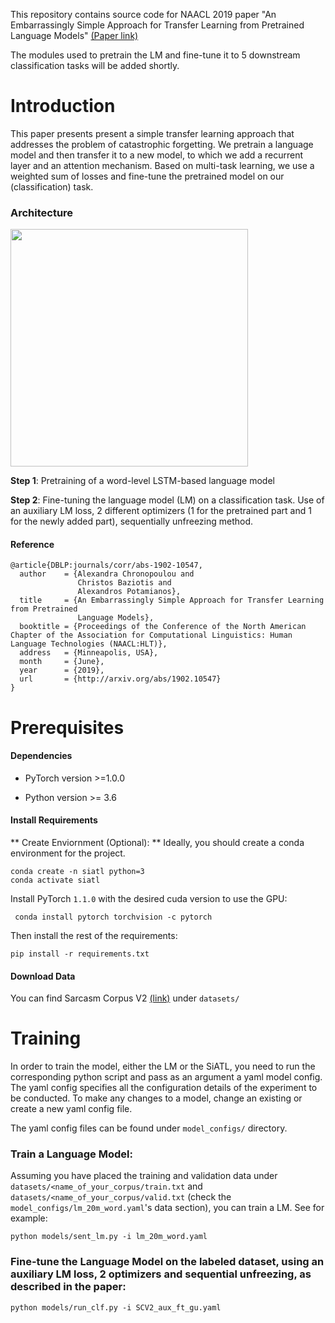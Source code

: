 
This repository contains source code for NAACL 2019 paper "An Embarrassingly Simple Approach for Transfer Learning from
Pretrained Language Models" [(Paper link)](https://arxiv.org/abs/1902.10547)

 
The modules used to pretrain the LM and fine-tune it to 5 downstream classification tasks will be added shortly.

# Introduction

This paper presents present a simple transfer learning approach that addresses the problem of catastrophic forgetting.
We pretrain a language model and then transfer it to a new model, to which we add a recurrent layer and an attention mechanism. Based on multi-task learning, we use a weighted sum of losses and fine-tune the pretrained model on our (classification) task.

### Architecture

<img src="https://github.com/alexandra-chron/siatl/images/siatl.png" width="380">


**Step 1**: Pretraining of a word-level LSTM-based language model 

**Step 2**: Fine-tuning the language model (LM) on a classification task. Use of an auxiliary LM loss, 2 different optimizers (1 for the pretrained part and 1 for the newly added part), sequentially unfreezing method.


#### Reference

```
@article{DBLP:journals/corr/abs-1902-10547,
  author    = {Alexandra Chronopoulou and
               Christos Baziotis and
               Alexandros Potamianos},
  title     = {An Embarrassingly Simple Approach for Transfer Learning from Pretrained
               Language Models},
  booktitle = {Proceedings of the Conference of the North American Chapter of the Association for Computational Linguistics: Human Language Technologies (NAACL:HLT)},
  address   = {Minneapolis, USA},
  month     = {June},
  year      = {2019},
  url       = {http://arxiv.org/abs/1902.10547}
}
```

# Prerequisites 

#### Dependencies

- PyTorch version >=1.0.0

- Python version >= 3.6

#### Install Requirements 
** Create Enviornment (Optional): **  Ideally, you should create a conda environment for the project.

```
conda create -n siatl python=3
conda activate siatl
```

Install PyTorch ```1.1.0``` with the desired cuda version to use the GPU:

``` conda install pytorch torchvision -c pytorch```

Then install the rest of the requirements:

```
pip install -r requirements.txt
```

#### Download Data

You can find Sarcasm Corpus V2 [(link)](https://nlds.soe.ucsc.edu/sarcasm2) under ```datasets/```


# Training


In order to train the model, either the LM or the SiATL, you need to run the corresponding python script and pass as an argument a yaml model config. The yaml config specifies all the configuration details of the experiment to be conducted.
To make any changes to a model, change an existing or create a new yaml config file. 

The yaml config files can be found under ```model_configs/``` directory.

### Train a Language Model:

Assuming you have placed the training and validation data under ```datasets/<name_of_your_corpus/train.txt``` and 
```datasets/<name_of_your_corpus/valid.txt``` (check the ```model_configs/lm_20m_word.yaml```'s data section), you can train a LM. See for example:

``` python models/sent_lm.py -i lm_20m_word.yaml ```

### Fine-tune the Language Model on the labeled dataset, using an auxiliary LM loss, 2 optimizers and sequential unfreezing, as described in the paper:

``` python models/run_clf.py -i SCV2_aux_ft_gu.yaml ```

